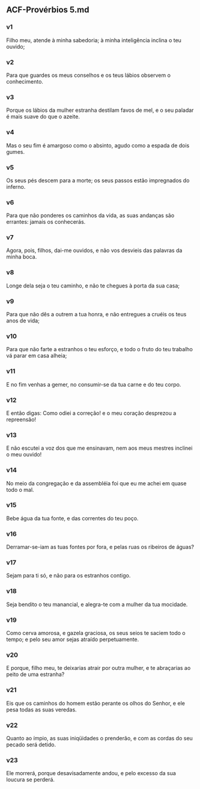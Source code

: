 ## ACF-Provérbios 5.md
### v1
 Filho meu, atende à minha sabedoria; à minha inteligência inclina o teu ouvido;
### v2
 Para que guardes os meus conselhos e os teus lábios observem o conhecimento.
### v3
 Porque os lábios da mulher estranha destilam favos de mel, e o seu paladar é mais suave do que o azeite.
### v4
 Mas o seu fim é amargoso como o absinto, agudo como a espada de dois gumes.
### v5
 Os seus pés descem para a morte; os seus passos estão impregnados do inferno.
### v6
 Para que não ponderes os caminhos da vida, as suas andanças são errantes: jamais os conhecerás.
### v7
 Agora, pois, filhos, dai-me ouvidos, e não vos desvieis das palavras da minha boca.
### v8
 Longe dela seja o teu caminho, e não te chegues à porta da sua casa;
### v9
 Para que não dês a outrem a tua honra, e não entregues a cruéis os teus anos de vida;
### v10
 Para que não farte a estranhos o teu esforço, e todo o fruto do teu trabalho vá parar em casa alheia;
### v11
 E no fim venhas a gemer, no consumir-se da tua carne e do teu corpo.
### v12
 E então digas: Como odiei a correção! e o meu coração desprezou a repreensão!
### v13
 E não escutei a voz dos que me ensinavam, nem aos meus mestres inclinei o meu ouvido!
### v14
 No meio da congregação e da assembléia foi que eu me achei em quase todo o mal.
### v15
 Bebe água da tua fonte, e das correntes do teu poço.
### v16
 Derramar-se-iam as tuas fontes por fora, e pelas ruas os ribeiros de águas?
### v17
 Sejam para ti só, e não para os estranhos contigo.
### v18
 Seja bendito o teu manancial, e alegra-te com a mulher da tua mocidade.
### v19
 Como cerva amorosa, e gazela graciosa, os seus seios te saciem todo o tempo; e pelo seu amor sejas atraído perpetuamente.
### v20
 E porque, filho meu, te deixarias atrair por outra mulher, e te abraçarias ao peito de uma estranha?
### v21
 Eis que os caminhos do homem estão perante os olhos do Senhor, e ele pesa todas as suas veredas.
### v22
 Quanto ao ímpio, as suas iniqüidades o prenderão, e com as cordas do seu pecado será detido.
### v23
 Ele morrerá, porque desavisadamente andou, e pelo excesso da sua loucura se perderá.
